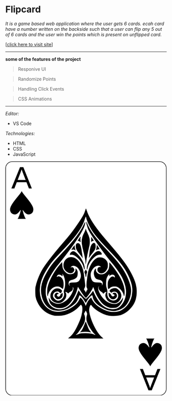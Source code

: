 # Flipcard

_It is a game based web application where the user gets 6 cards. ecah card have a number written on the backside such that a user can flip any 5 out of 6 cards and the user win the points which is present on unflipped card._

[[click here to visit site](https://iammadhanmohan.github.io/flipcard/ "flipCard")]

---

**some of the features of the project**

> Responive UI

> Randomize Points

> Handling Click Events

> CSS Animations

---

<!-- ### Tools & Technologies -->

_Editor:_

- VS Code

_Technologies:_

- HTML
- CSS
- JavaScript

![image](./ace.png)
